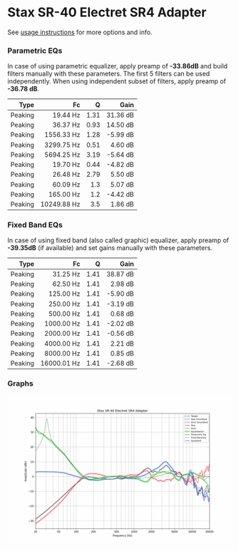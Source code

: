 # Stax SR-40 Electret SR4 Adapter
See [usage instructions](https://github.com/jaakkopasanen/AutoEq#usage) for more options and info.

### Parametric EQs
In case of using parametric equalizer, apply preamp of **-33.86dB** and build filters manually
with these parameters. The first 5 filters can be used independently.
When using independent subset of filters, apply preamp of **-36.78 dB**.

| Type    | Fc          |    Q | Gain     |
|--------:|------------:|-----:|---------:|
| Peaking | 19.44 Hz    | 1.31 | 31.36 dB |
| Peaking | 36.37 Hz    | 0.93 | 14.50 dB |
| Peaking | 1556.33 Hz  | 1.28 | -5.99 dB |
| Peaking | 3299.75 Hz  | 0.51 | 4.60 dB  |
| Peaking | 5694.25 Hz  | 3.19 | -5.64 dB |
| Peaking | 19.70 Hz    | 0.44 | -4.82 dB |
| Peaking | 26.48 Hz    | 2.79 | 5.50 dB  |
| Peaking | 60.09 Hz    | 1.3  | 5.07 dB  |
| Peaking | 165.00 Hz   | 1.2  | -4.42 dB |
| Peaking | 10249.88 Hz | 3.5  | 1.86 dB  |

### Fixed Band EQs
In case of using fixed band (also called graphic) equalizer, apply preamp of **-39.35dB**
(if available) and set gains manually with these parameters.

| Type    | Fc          |    Q | Gain     |
|--------:|------------:|-----:|---------:|
| Peaking | 31.25 Hz    | 1.41 | 38.87 dB |
| Peaking | 62.50 Hz    | 1.41 | 2.98 dB  |
| Peaking | 125.00 Hz   | 1.41 | -5.90 dB |
| Peaking | 250.00 Hz   | 1.41 | -3.19 dB |
| Peaking | 500.00 Hz   | 1.41 | 0.68 dB  |
| Peaking | 1000.00 Hz  | 1.41 | -2.02 dB |
| Peaking | 2000.00 Hz  | 1.41 | -0.56 dB |
| Peaking | 4000.00 Hz  | 1.41 | 2.21 dB  |
| Peaking | 8000.00 Hz  | 1.41 | 0.85 dB  |
| Peaking | 16000.01 Hz | 1.41 | -2.68 dB |

### Graphs
![](./Stax%20SR-40%20Electret%20SR4%20Adapter.png)